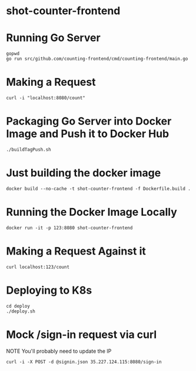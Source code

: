 # shot-counter-frontend

# Running Go Server

```
gopwd
go run src/github.com/counting-frontend/cmd/counting-frontend/main.go
```

# Making a Request

```
curl -i "localhost:8080/count"
```

# Packaging Go Server into Docker Image and Push it to Docker Hub

```
./buildTagPush.sh
```

# Just building the docker image

```
docker build --no-cache -t shot-counter-frontend -f Dockerfile.build .
```

# Running the Docker Image Locally

```
docker run -it -p 123:8080 shot-counter-frontend
```

# Making a Request Against it

```
curl localhost:123/count
```

# Deploying to K8s

```
cd deploy
./deploy.sh
```

# Mock /sign-in request via curl

NOTE You'll probably need to update the IP

```
curl -i -X POST -d @signin.json 35.227.124.115:8080/sign-in
```
